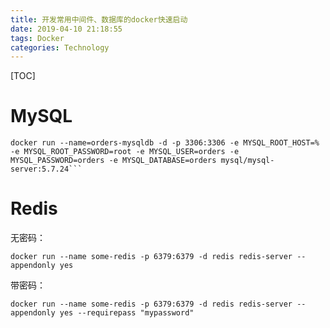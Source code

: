 ```yaml
---
title: 开发常用中间件、数据库的docker快速启动
date: 2019-04-10 21:18:55
tags: Docker
categories: Technology
---
```


[TOC]

# MySQL

```shell
docker run --name=orders-mysqldb -d -p 3306:3306 -e MYSQL_ROOT_HOST=% -e MYSQL_ROOT_PASSWORD=root -e MYSQL_USER=orders -e MYSQL_PASSWORD=orders -e MYSQL_DATABASE=orders mysql/mysql-server:5.7.24```
```

# Redis

无密码：

```shell
docker run --name some-redis -p 6379:6379 -d redis redis-server --appendonly yes
```

带密码：
```shell
docker run --name some-redis -p 6379:6379 -d redis redis-server --appendonly yes --requirepass "mypassword"
```